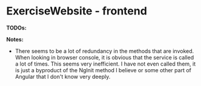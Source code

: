 # <h1>ExerciseWebsite - frontend</h1>

<b>TODOs:</b>

<b>Notes:</b>
- There seems to be a lot of redundancy in the methods that are invoked. When looking in browser console, it is obvious that the service is called a lot of times. 
This seems very inefficient. I have not even called them, it is just a byproduct of the NgInit method I believe or some other part of Angular that I don't know very deeply.